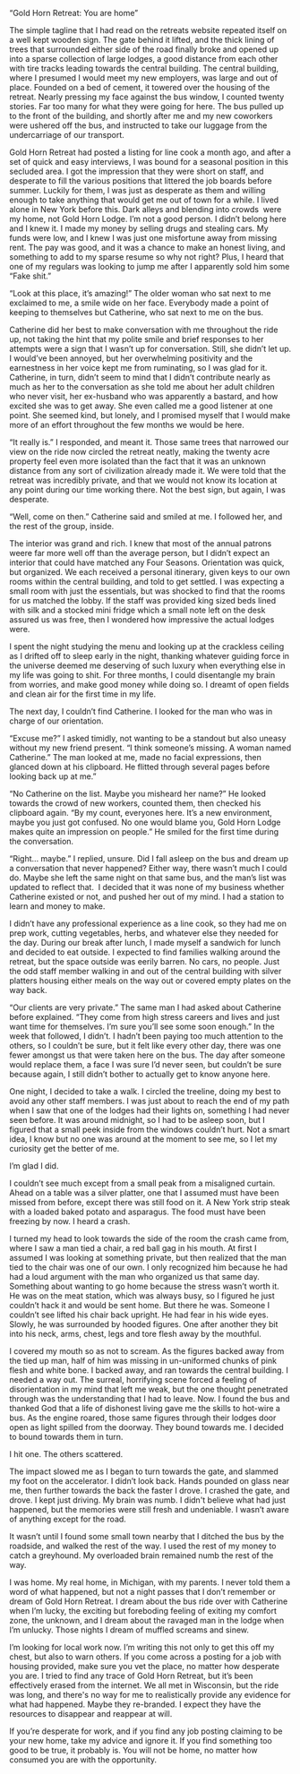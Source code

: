 “Gold Horn Retreat: You are home”

The simple tagline that I had read on the retreats website repeated itself on a well kept wooden sign. The gate behind it lifted, and the thick lining of trees that surrounded either side of the road finally broke and opened up into a sparse collection of large lodges, a good distance from each other with tire tracks leading towards the central building. The central building, where I presumed I would meet my new employers, was large and out of place. Founded on a bed of cement, it towered over the housing of the retreat. Nearly pressing my face against the bus window, I counted twenty stories. Far too many for what they were going for here. The bus pulled up to the front of the building, and shortly after me and my new coworkers were ushered off the bus, and instructed to take our luggage from the undercarriage of our transport.

Gold Horn Retreat had posted a listing for line cook a month ago, and after a set of quick and easy interviews, I was bound for a seasonal position in this secluded area. I got the impression that they were short on staff, and desperate to fill the various positions that littered the job boards before summer. Luckily for them, I was just as desperate as them and willing enough to take anything that would get me out of town for a while. I lived alone in New York before this. Dark alleys and blending into crowds  were my home, not Gold Horn Lodge. I’m not a good person. I didn’t belong here and I knew it. I made my money by selling drugs and stealing cars. My funds were low, and I knew I was just one misfortune away from missing rent. The pay was good, and it was a chance to make an honest living, and something to add to my sparse resume so why not right? Plus, I heard that one of my regulars was looking to jump me after I apparently sold him some “Fake shit.” 

“Look at this place, it’s amazing!” The older woman who sat next to me exclaimed to me, a smile wide on her face. Everybody made a point of keeping to themselves but Catherine, who sat next to me on the bus.

Catherine did her best to make conversation with me throughout the ride up, not taking the hint that my polite smile and brief responses to her attempts were a sign that I wasn’t up for conversation. Still, she didn’t let up. I would’ve been annoyed, but her overwhelming positivity and the earnestness in her voice kept me from ruminating, so I was glad for it. Catherine, in turn, didn’t seem to mind that I didn’t contribute nearly as much as her to the conversation as she told me about her adult children who never visit, her ex-husband who was apparently a bastard, and how excited she was to get away. She even called me a good listener at one point. She seemed kind, but lonely, and I promised myself that I would make more of an effort throughout the few months we would be here.

“It really is.” I responded, and meant it. Those same trees that narrowed our view on the ride now circled the retreat neatly, making the twenty acre property feel even more isolated than the fact that it was an unknown distance from any sort of civilization already made it. We were told that the retreat was incredibly private, and that we would not know its location at any point during our time working there. Not the best sign, but again, I was desperate. 

“Well, come on then.” Catherine said and smiled at me. I followed her, and the rest of the group, inside.

The interior was grand and rich. I knew that most of the annual patrons weere far more well off than the average person, but I didn’t expect an interior that could have matched any Four Seasons. Orientation was quick, but organized. We each received a personal itinerary, given keys to our own rooms within the central building, and told to get settled. I was expecting a small room with just the essentials, but was shocked to find that the rooms for us matched the lobby. If the staff was provided king sized beds lined with silk and a stocked mini fridge which a small note left on the desk assured us was free, then I wondered how impressive the actual lodges were.

I spent the night studying the menu and looking up at the crackless ceiling as I drifted off to sleep early in the night, thanking whatever guiding force in the universe deemed me deserving of such luxury when everything else in my life was going to shit. For three months, I could disentangle my brain from worries, and make good money while doing so. I dreamt of open fields and clean air for the first time in my life.

The next day, I couldn’t find Catherine. I looked for the man who was in charge of our orientation.

“Excuse me?” I asked timidly, not wanting to be a standout but also uneasy without my new friend present. “I think someone’s missing. A woman named Catherine.” The man looked at me, made no facial expressions, then glanced down at his clipboard. He flitted through several pages before looking back up at me.”

“No Catherine on the list. Maybe you misheard her name?” He looked towards the crowd of new workers, counted them, then checked his clipboard again. “By my count, everyones here. It’s a new environment, maybe you just got confused. No one would blame you, Gold Horn Lodge makes quite an impression on people.” He smiled for the first time during the conversation.

“Right… maybe.” I replied, unsure. Did I fall asleep on the bus and dream up a conversation that never happened? Either way, there wasn’t much I could do. Maybe she left the same night on that same bus, and the man’s list was updated to reflect that.  I decided that it was none of my business whether Catherine existed or not, and pushed her out of my mind. I had a station to learn and money to make.

I didn’t have any professional experience as a line cook, so they had me on prep work, cutting vegetables, herbs, and whatever else they needed for the day. During our break after lunch, I made myself a sandwich for lunch and decided to eat outside. I expected to find families walking around the retreat, but the space outside was eerily barren. No cars, no people. Just the odd staff member walking in and out of the central building with silver platters housing either meals on the way out or covered empty plates on the way back. 

“Our clients are very private.” The same man I had asked about Catherine before explained. “They come from high stress careers and lives and just want time for themselves. I’m sure you’ll see some soon enough.” In the week that followed, I didn’t. I hadn’t been paying too much attention to the others, so I couldn’t be sure, but it felt like every other day, there was one fewer amongst us that were taken here on the bus. The day after someone would replace them, a face I was sure I’d never seen, but couldn’t be sure because again, I still didn’t bother to actually get to know anyone here.

One night, I decided to take a walk. I circled the treeline, doing my best to avoid any other staff members. I was just about to reach the end of my path when I saw that one of the lodges had their lights on, something I had never seen before. It was around midnight, so I had to be asleep soon, but I figured that a small peek inside from the windows couldn’t hurt. Not a smart idea, I know but no one was around at the moment to see me, so I let my curiosity get the better of me. 

I’m glad I did. 

I couldn’t see much except from a small peak from a misaligned curtain. Ahead on a table was a silver platter, one that I assumed must have been missed from before, except there was still food on it. A New York strip steak with a loaded baked potato and asparagus. The food must have been freezing by now. I heard a crash.

I turned my head to look towards the side of the room the crash came from, where I saw a man tied a chair, a red ball gag in his mouth. At first I assumed I was looking at something private, but then realized that the man tied to the chair was one of our own. I only recognized him because he had had a loud argument with the man who organized us that same day. Something about wanting to go home because the stress wasn’t worth it. He was on the meat station, which was always busy, so I figured he just couldn’t hack it and would be sent home. But there he was. Someone I couldn’t see lifted his chair back upright. He had fear in his wide eyes. Slowly, he was surrounded by hooded figures. One after another they bit into his neck, arms, chest, legs and tore flesh away by the mouthful.

I covered my mouth so as not to scream. As the figures backed away from the tied up man, half of him was missing in un-uniformed chunks of pink flesh and white bone. I backed away, and ran towards the central building. I needed a way out. The surreal, horrifying scene forced a feeling of disorientation in my mind that left me weak, but the one thought penetrated through was the understanding that I had to leave. Now. I found the bus and thanked God that a life of dishonest living gave me the skills to hot-wire a bus. As the engine roared, those same figures through their lodges door open as light spilled from the doorway. They bound towards me. I decided to bound towards them in turn. 

I hit one. The others scattered. 

The impact slowed me as I began to turn towards the gate, and slammed my foot on the accelerator. I didn’t look back. Hands pounded on glass near me, then further towards the back the faster I drove. I crashed the gate, and drove. I kept just driving. My brain was numb. I didn't believe what had just happened, but the memories were still fresh and undeniable. I wasn’t aware of anything except for the road.  

It wasn’t until I found some small town nearby that I ditched the bus by the roadside, and walked the rest of the way. I used the rest of my money to catch a greyhound. My overloaded brain remained numb the rest of the way.

I was home. My real home, in Michigan, with my parents. I never told them a word of what happened, but not a night passes that I don’t remember or dream of Gold Horn Retreat. I dream about the bus ride over with Catherine when I’m lucky, the exciting but foreboding feeling of exiting my comfort zone, the unknown, and I dream about the ravaged man in the lodge when I’m unlucky. Those nights I dream of muffled screams and sinew.

I’m looking for local work now. I’m writing this not only to get this off my chest, but also to warn others. If you come across a posting for a job with housing provided, make sure you vet the place, no matter how desperate you are. I tried to find any trace of Gold Horn Retreat, but it’s been effectively erased from the internet. We all met in Wisconsin, but the ride was long, and there's no way for me to realistically provide any evidence for what had happened. Maybe they re-branded. I expect they have the resources to disappear and reappear at will.

If you’re desperate for work, and if you find any job posting claiming to be your new home, take my advice and ignore it. If you find something too good to be true, it probably is. You will not be home, no matter how consumed you are with the opportunity.